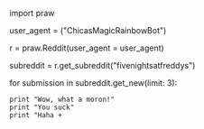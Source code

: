 import praw 

user_agent = ("ChicasMagicRainbowBot")

r = praw.Reddit(user_agent = user_agent)

subreddit = r.get_subreddit("fivenightsatfreddys")

for submission in subreddit.get_new(limit: 3):

    print "Wow, what a moron!"
    print "You suck"
    print "Haha +
    
   

